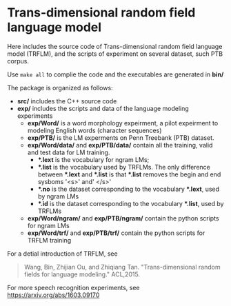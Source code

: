 Trans-dimensional random field language model
======================================
Here includes the source code of Trans-dimensional random field language model (TRFLM), and the scripts of experiment on several dataset, such PTB corpus.

Use `make all` to complie the code and the executables are generated in **bin/**

The package is organized as follows:
- **src/** includes the C++ source code
- **exp/** includes	the scripts and data of the language modeling experiments
  - **exp/Word/** is a word morphology expeirment, a pilot expeirment to modeling English words (character sequences)
  - **exp/PTB/** is the LM experments on Penn Treebank (PTB) dataset. 
  - **exp/Word/data/** and **exp/PTB/data/** contain all the training, valid and test data for LM training. 
    * **\*.lext** is the vocabulary for ngram LMs;
    * **\*.list** is the vocabulary used by TRFLMs. The only difference between **\*.lext** and **\*.list** is that **\*.list** removes the begin and end sysboms '\<s\>' and' \</s\>'
    * **\*.no** is the dataset corresponding to the vocabulary **\*.lext**, used by ngram LMs
    * **\*.id** is the dataset corresponding to the vocabulary **\*.list**, used by TRFLMs
  - **exp/Word/ngram/** and **exp/PTB/ngram/** contain the python scripts for ngram LMs
  - **exp/Word/trf/** and **exp/PTB/trf/** contain the python scripts for TRFLM training

For a detial introduction of TRFLM, see 
> Wang, Bin, Zhijian Ou, and Zhiqiang Tan. "Trans-dimensional random fields for language modeling." ACL,2015.

For more speech recognition experiments, see https://arxiv.org/abs/1603.09170

